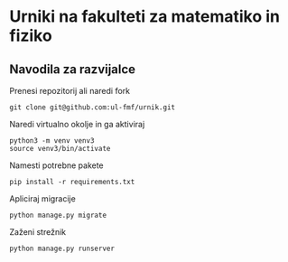Urniki na fakulteti za matematiko in fiziko
===========================================

Navodila za razvijalce
----------------------
Prenesi repozitorij ali naredi fork
```
git clone git@github.com:ul-fmf/urnik.git
```
Naredi virtualno okolje in ga aktiviraj
```
python3 -m venv venv3
source venv3/bin/activate
```
Namesti potrebne pakete
```
pip install -r requirements.txt
```
Apliciraj migracije
```
python manage.py migrate
```
Zaženi strežnik
```
python manage.py runserver
```
